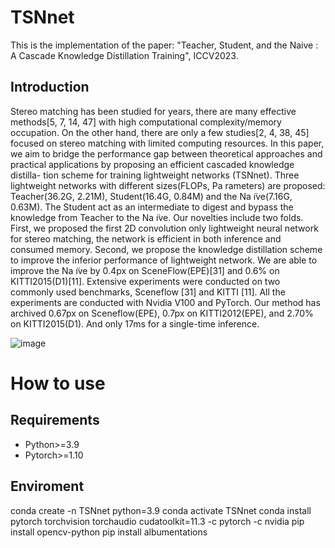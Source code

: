 # TSNnet
This is the implementation of the paper: "Teacher, Student, and the Naive : A Cascade Knowledge Distillation Training", ICCV2023.

## Introduction
Stereo matching has been studied for years, there are many effective methods[5, 7, 14, 47] with high computational complexity/memory occupation. On the other hand, there are only a few studies[2, 4, 38, 45] focused on stereo matching with limited computing resources. In this paper, we aim to bridge the performance gap
between theoretical approaches and practical applications by proposing an efficient cascaded knowledge distilla-
tion scheme for training lightweight networks (TSNnet). Three lightweight networks with different sizes(FLOPs, Pa
rameters) are proposed: Teacher(36.2G, 2.21M), Student(16.4G, 0.84M) and the Na ̈ıve(7.16G, 0.63M). The Student act as an intermediate to digest and bypass the knowledge from Teacher to the Na ̈ıve. Our novelties include two folds. First, we proposed the first 2D convolution only lightweight neural network for stereo matching, the network is efficient in both inference and consumed memory. Second, we propose the knowledge distillation scheme
to improve the inferior performance of lightweight network. We are able to improve the Na ̈ıve by 0.4px on
SceneFlow(EPE)[31] and 0.6% on KITTI2015(D1)[11]. Extensive experiments were conducted on two commonly used benchmarks, Sceneflow [31] and KITTI [11]. All the experiments are conducted with Nvidia V100 and PyTorch.
Our method has archived 0.67px on Sceneflow(EPE), 0.7px on KITTI2012(EPE), and 2.70% on KITTI2015(D1). And
only 17ms for a single-time inference.


![image](https://github.com/pan0793/TSNnet/blob/main/img/workflow.png)

# How to use

## Requirements
* Python>=3.9
* Pytorch>=1.10

## Enviroment
conda create -n TSNnet python=3.9
conda activate TSNnet
conda install pytorch torchvision torchaudio cudatoolkit=11.3 -c pytorch -c nvidia
pip install opencv-python
pip install albumentations